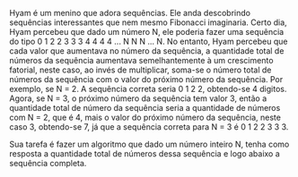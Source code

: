 Hyam é um menino que adora sequências. Ele anda descobrindo sequências interessantes que nem mesmo Fibonacci imaginaria. Certo dia, Hyam percebeu que dado um número N, ele poderia fazer uma sequência do tipo 0 1 2 2 3 3 3 4 4 4 4 ... N N N ... N. No entanto, Hyam percebeu que cada valor que aumentava no número da sequência, a quantidade total de números da sequência aumentava semelhantemente à um crescimento fatorial, neste caso, ao invés de multiplicar, soma-se o número total de números da sequência com o valor do próximo número da sequência. Por exemplo, se N = 2. A sequência correta seria 0 1 2 2, obtendo-se 4 digitos. Agora, se N = 3, o próximo número da sequência tem valor 3, então a quantidade total de número da sequência seria a quantidade de números com N = 2, que é 4, mais o valor do próximo número da sequência, neste caso 3, obtendo-se 7, já que a sequência correta para N = 3 é 0 1 2 2 3 3 3.

Sua tarefa é fazer um algoritmo que dado um número inteiro N, tenha como resposta a quantidade total de números dessa sequência e logo abaixo a sequência completa.

